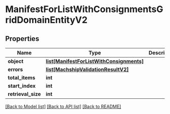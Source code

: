 # ManifestForListWithConsignmentsGridDomainEntityV2

## Properties
Name | Type | Description | Notes
------------ | ------------- | ------------- | -------------
**object** | [**list[ManifestForListWithConsignments]**](ManifestForListWithConsignments.md) |  | [optional] 
**errors** | [**list[MachshipValidationResultV2]**](MachshipValidationResultV2.md) |  | [optional] 
**total_items** | **int** |  | [optional] 
**start_index** | **int** |  | [optional] 
**retrieval_size** | **int** |  | [optional] 

[[Back to Model list]](../README.md#documentation-for-models) [[Back to API list]](../README.md#documentation-for-api-endpoints) [[Back to README]](../README.md)

